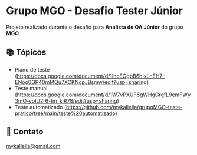 # Grupo MGO - Desafio Tester Júnior

 Projeto realizado durante o desafio para **Analista de QA Júnior** do grupo **MGO**.
 
## 📚 Tópicos

- Plano de teste (https://docs.google.com/document/d/1IhcEOgbB6hIxLhEH7-ENoo0GP40mMQu7XCKNcpJBsmw/edit?usp=sharing)
- Teste manual (https://docs.google.com/document/d/1W7vPXUF6gWHgGrgfL9emFWy3mO-yoIU2r6-tm_kiR78/edit?usp=sharing)
- Teste automatizado (https://github.com/mykallella/grupoMGO-teste-pratico/tree/main/teste%20automatizado)

## 🔗 Contato

mykallella@gmail.com
